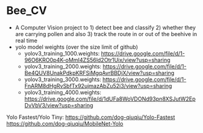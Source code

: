 # Bee_CV
- A Computer Vision project to 1) detect bee and classify 2) whether they are carrying pollen and also 3) track the route in or out of the beehive in real time
- yolo model weights (over the size limit of github)
    - yolov3_training_1000.weights: https://drive.google.com/file/d/1-96O6KRO0p4K-oMmI4ZS56ld2Otr1Uix/view?usp=sharing
    - yolov3_training_2000.weights: https://drive.google.com/file/d/1-Be4QUV8UnakPdkpKRFSiMgqAvrBBDjX/view?usp=sharing
    - yolov3_training_3000.weights: https://drive.google.com/file/d/1-FnARM8dHgRvSbfTx92ujmazAbZu52i3/view?usp=sharing
    - yolov3_training_4000.weights: https://drive.google.com/file/d/1dUFa8WoVDONd93pn8XSJutW2EpDvVbV3/view?usp=sharing

Yolo Fastest/Yolo Tiny: https://github.com/dog-qiuqiu/Yolo-Fastest
https://github.com/dog-qiuqiu/MobileNet-Yolo
